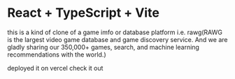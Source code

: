 # React + TypeScript + Vite

this is a kind of clone of a game imfo or database platform i.e. rawg(RAWG is the largest video game database and game discovery service. And we are gladly sharing our 350,000+ games, search, and machine learning recommendations with the world.)


deployed it on vercel 
check it out 
